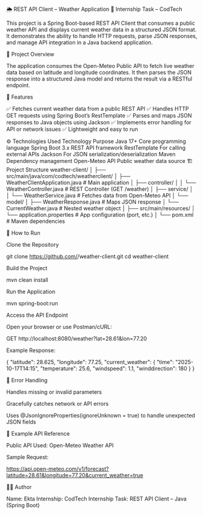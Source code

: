 🌦️ REST API Client – Weather Application
💼 Internship Task – CodTech

This project is a Spring Boot-based REST API Client that consumes a public weather API and displays current weather data in a structured JSON format.
It demonstrates the ability to handle HTTP requests, parse JSON responses, and manage API integration in a Java backend application.

🚀 Project Overview

The application consumes the Open-Meteo Public API to fetch live weather data based on latitude and longitude coordinates.
It then parses the JSON response into a structured Java model and returns the result via a RESTful endpoint.

🧩 Features

✅ Fetches current weather data from a public REST API
✅ Handles HTTP GET requests using Spring Boot’s RestTemplate
✅ Parses and maps JSON responses to Java objects using Jackson
✅ Implements error handling for API or network issues
✅ Lightweight and easy to run

⚙️ Technologies Used
Technology	Purpose
Java 17+	Core programming language
Spring Boot 3.x	REST API framework
RestTemplate	For calling external APIs
Jackson	For JSON serialization/deserialization
Maven	Dependency management
Open-Meteo API	Public weather data source
🏗️ Project Structure
weather-client/
│
├── src/main/java/com/codtech/weatherclient/
│   ├── WeatherClientApplication.java        # Main application
│   ├── controller/
│   │   └── WeatherController.java           # REST Controller (GET /weather)
│   ├── service/
│   │   └── WeatherService.java              # Fetches data from Open-Meteo API
│   └── model/
│       ├── WeatherResponse.java             # Maps JSON response
│       └── CurrentWeather.java              # Nested weather object
│
├── src/main/resources/
│   └── application.properties               # App configuration (port, etc.)
│
└── pom.xml                                  # Maven dependencies

🔧 How to Run

Clone the Repository

git clone https://github.com/<your-username>/weather-client.git
cd weather-client


Build the Project

mvn clean install


Run the Application

mvn spring-boot:run


Access the API Endpoint

Open your browser or use Postman/cURL:

GET http://localhost:8080/weather?lat=28.61&lon=77.20


Example Response:

{
  "latitude": 28.625,
  "longitude": 77.25,
  "current_weather": {
    "time": "2025-10-17T14:15",
    "temperature": 25.6,
    "windspeed": 1.1,
    "winddirection": 180
  }
}

🧠 Error Handling

Handles missing or invalid parameters

Gracefully catches network or API errors

Uses @JsonIgnoreProperties(ignoreUnknown = true) to handle unexpected JSON fields

🧾 Example API Reference

Public API Used: Open-Meteo Weather API

Sample Request:

https://api.open-meteo.com/v1/forecast?latitude=28.61&longitude=77.20&current_weather=true

🧑‍💻 Author

Name: Ekta
Internship: CodTech Internship
Task: REST API Client – Java (Spring Boot)
